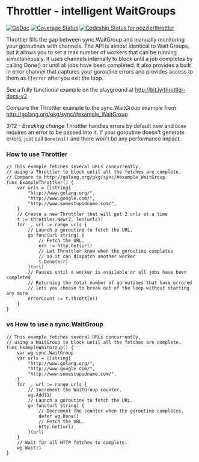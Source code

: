 # Throttler - intelligent WaitGroups

[![GoDoc](https://godoc.org/github.com/nozzle/throttler?status.svg)](http://godoc.org/github.com/nozzle/throttler) [![Coverage Status](https://coveralls.io/repos/nozzle/throttler/badge.svg?branch=master)](https://coveralls.io/r/nozzle/throttler?branch=master) [ ![Codeship Status for nozzle/throttler](https://codeship.com/projects/02d33900-a744-0132-4353-2eb3789e9959/status?branch=master)](https://codeship.com/projects/67187)


 Throttler fills the gap between sync.WaitGroup and manually monitoring your goroutines with channels. The API is almost identical to Wait Groups, but it allows you to set a max number of workers that can be running simultaneously. It uses channels internally to block until a job completes by calling Done() or until all jobs have been completed. It also provides a built in error channel that captures your goroutine errors and provides access to them as `[]error` after you exit the loop.

See a fully functional example on the playground at http://bit.ly/throttler-docs-v2

Compare the Throttler example to the sync.WaitGroup example from http://golang.org/pkg/sync/#example_WaitGroup

*3/12 - Breaking change*
Throttler handles errors by default now and `Done` requires an error to be passed into it. If your goroutine doesn't generate errors, just call `Done(nil)` and there won't be any performance impact.

### How to use Throttler

```
// This example fetches several URLs concurrently,
// using a Throttler to block until all the fetches are complete.
// Compare to http://golang.org/pkg/sync/#example_WaitGroup
func ExampleThrottler() {
	var urls = []string{
		"http://www.golang.org/",
		"http://www.google.com/",
		"http://www.somestupidname.com/",
	}
	// Create a new Throttler that will get 2 urls at a time
	t := throttler.New(2, len(urls))
	for _, url := range urls {
		// Launch a goroutine to fetch the URL.
		go func(url string) {
			// Fetch the URL.
			err := http.Get(url)
			// Let Throttler know when the goroutine completes
			// so it can dispatch another worker
			t.Done(err)
		}(url)
		// Pauses until a worker is available or all jobs have been completed
		// Returning the total number of goroutines that have errored
		// lets you choose to break out of the loop without starting any more
		errorCount := t.Throttle()
	}
}
```

### vs How to use a sync.WaitGroup

```
// This example fetches several URLs concurrently,
// using a WaitGroup to block until all the fetches are complete.
func ExampleWaitGroup() {
	var wg sync.WaitGroup
	var urls = []string{
		"http://www.golang.org/",
		"http://www.google.com/",
		"http://www.somestupidname.com/",
	}
	for _, url := range urls {
		// Increment the WaitGroup counter.
		wg.Add(1)
		// Launch a goroutine to fetch the URL.
		go func(url string) {
			// Decrement the counter when the goroutine completes.
			defer wg.Done()
			// Fetch the URL.
			http.Get(url)
		}(url)
	}
	// Wait for all HTTP fetches to complete.
	wg.Wait()
}
```
